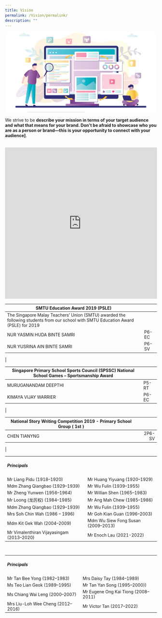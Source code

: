 ```yaml
---
title: Vision
permalink: /Vision/permalink/
description: ""
---
```


![](/images/about-us-page-examples-1-61fd8f9784626-sej-1520x800.jpg)

We strive to be **describe your mission in terms of your target audience and what that means for your brand. Don't be afraid to showcase who you are as a person or brand—this is your opportunity to connect with your audience\]**.

<br>

<iframe allow="encrypted-media" frameborder="0" scrolling="no" style="border:none;overflow:hidden;" height="500" width="100%" src="https://www.facebook.com/plugins/page.php?href=https%3A%2F%2Fwww.facebook.com%2Felis.singapore.page%2F&amp;tabs=timeline&amp;width=400&amp;height=500&amp;small_header=true&amp;adapt_container_width=true&amp;hide_cover=false&amp;show_facepile=false&amp;appId"></iframe>

| SMTU Education Award 2019 (PSLE) |  |
|---|---|
| The Singapore Malay Teachers’ Union (SMTU) awarded the following students from our school with SMTU Education Award (PSLE) for 2019 |  |
| NUR YASMIN HUDA BINTE SAMRI | P6-EC |
| NUR YUSRINA AIN BINTE SAMRI | P6-SV |
|

| Singapore Primary School Sports Council (SPSSC) National School Games – Sportsmanship Award |  |
|---|---|
| MURUGANANDAM DEEPTHI | P5-RT |
| KIMAYA VIJAY WARRIER | P6-EC |
|

| National Story Writing Competition 2019 - Primary School Group ( 1st ) |  |
|---|-:|
|CHEN TIANYNG | 2P6-SV |   
|


<table>
  <tbody>
    <tr>
      <td>
        <h5>Principals</h5>
      </td>
    </tr>
    <tr>
      <td>Mr Liang Pidu (1918–1920)</td>
      <td>Mr Huang Yiyuang (1920–1929)</td>
    </tr>
    <tr>
      <td>Mdm Zhang Qiangbao (1929–1939)</td>
      <td>Mr Wu Fulin (1939–1955)</td>
    </tr>
    <tr>
      <td>Mr Zheng Yunwen (1956–1964)</td>
      <td>Mr Willian Shen (1965–1983)</td>
    </tr>
    <tr>
      <td>Mr Loong (龙厉权) (1984–1985)</td>
      <td>Mr Ang Mah Chew (1985–1986)</td>
    </tr>
    <tr>
      <td>Mdm Zhang Qiangbao (1929–1939)</td>
      <td>Mr Wu Fulin (1939–1955)</td>
    </tr>
    <tr>
      <td>Mrs Soh Chin Wah (1986 – 1996)</td>
      <td>Mr Goh Kian Guan (1996–2003)</td>
    </tr>
    <tr>
      <td>Mdm Kit Gek Wah (2004–2009)</td>
      <td>Mdm Wu Siew Fong Susan (2009–2013)</td>
    </tr>
    <tr>
      <td>Mr Vimalenthiran Vijayasingam (2013–2020)</td>
      <td>Mr Enoch Lau (2021-2022)</td>
    </tr>
  </tbody>
</table>

<br>

<table>
  <tbody>
    <tr>
      <td>
        <h5>Principals</h5>
      </td>
    </tr>
    <tr>
      <td>Mr Tan Bee Yong (1982–1983)</td>
      <td>Mrs Daisy Tay (1984–1989)</td>
    </tr>
    <tr>
      <td>Ms Teo Lian Geok (1989–1995)</td>
      <td>Mr Tan Yan Song (1995–2000))</td>
    </tr>
    <tr>
      <td>Ms Chiang Wai Leng (2000–2007)</td>
      <td>Mr Eugene Ong Kai Tiong (2008–2011)</td>
    </tr>
    <tr>
      <td>Mrs Liu-Loh Wee Cheng (2012–2016)</td>
      <td>Mr Victor Tan (2017–2022)</td>
    </tr>
  </tbody>
</table>